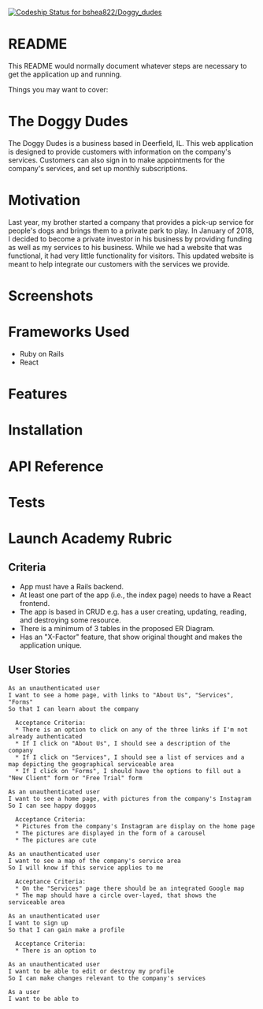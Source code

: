 [ ![Codeship Status for bshea822/Doggy_dudes](https://app.codeship.com/projects/31c6e7b0-b369-0136-3d03-1e21b4d27ea1/status?branch=master)](https://app.codeship.com/projects/310958)

# README

This README would normally document whatever steps are necessary to get the
application up and running.

Things you may want to cover:

# The Doggy Dudes

The Doggy Dudes is a business based in Deerfield, IL.  This web application is designed to provide customers with information on the company's services.  Customers can also sign in to make appointments for the company's services, and set up monthly subscriptions.

# Motivation

Last year, my brother started a company that provides a pick-up service for people's dogs and brings them to a private park to play.  In January of 2018, I decided to become a private investor in his business by providing funding as well as my services to his business.  While we had a website that was functional, it had very little functionality for visitors.  This updated website is meant to help integrate our customers with the services we provide.


# Screenshots

# Frameworks Used

  - Ruby on Rails
  - React

# Features

# Installation

# API Reference

# Tests

# Launch Academy Rubric

## Criteria

  - App must have a Rails backend.
  - At least one part of the app (i.e., the index page) needs to have a React frontend.
  - The app is based in CRUD e.g. has a user creating, updating, reading, and destroying some resource.
  - There is a minimum of 3 tables in the proposed ER Diagram.
  - Has an "X-Factor" feature, that show original thought and makes the application unique.

## User Stories

    As an unauthenticated user
    I want to see a home page, with links to "About Us", "Services", "Forms"
    So that I can learn about the company

      Acceptance Criteria:
      * There is an option to click on any of the three links if I'm not already authenticated
      * If I click on "About Us", I should see a description of the company
      * If I click on "Services", I should see a list of services and a map depicting the geographical serviceable area
      * If I click on "Forms", I should have the options to fill out a "New Client" form or "Free Trial" form

    As an unauthenticated user
    I want to see a home page, with pictures from the company's Instagram
    So I can see happy doggos

      Acceptance Criteria:
      * Pictures from the company's Instagram are display on the home page
      * The pictures are displayed in the form of a carousel
      * The pictures are cute

    As an unauthenticated user
    I want to see a map of the company's service area
    So I will know if this service applies to me

      Acceptance Criteria:
      * On the "Services" page there should be an integrated Google map
      * The map should have a circle over-layed, that shows the serviceable area

    As an unauthenticated user
    I want to sign up
    So that I can gain make a profile

      Acceptance Criteria:
      * There is an option to 

    As an unauthenticated user
    I want to be able to edit or destroy my profile
    So I can make changes relevant to the company's services

    As a user
    I want to be able to



<!-- * Ruby version

* System dependencies

* Configuration

* Database creation

* Database initialization

* How to run the test suite

* Services (job queues, cache servers, search engines, etc.)

* Deployment instructions

* ... -->
